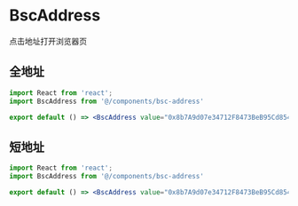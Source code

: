 # BscAddress

点击地址打开浏览器页

## 全地址
```jsx
import React from 'react'; 
import BscAddress from '@/components/bsc-address' 

export default () => <BscAddress value="0x8b7A9d07e34712F8473BeB95Cd85420ee25A600C" />
```

## 短地址
```jsx
import React from 'react'; 
import BscAddress from '@/components/bsc-address' 

export default () => <BscAddress value="0x8b7A9d07e34712F8473BeB95Cd85420ee25A600C" short />
```
<API src="../../src/components/bsc-address/bsc-address.tsx"></API>
